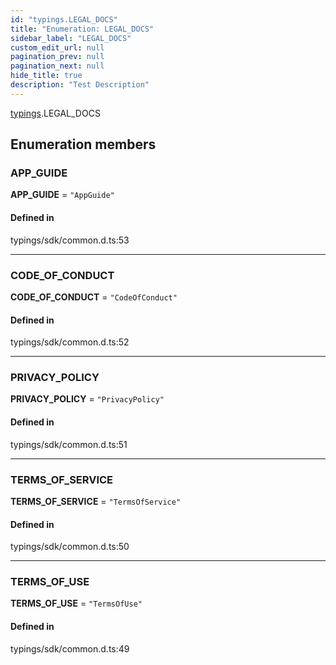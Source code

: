 ```yaml
---
id: "typings.LEGAL_DOCS"
title: "Enumeration: LEGAL_DOCS"
sidebar_label: "LEGAL_DOCS"
custom_edit_url: null
pagination_prev: null
pagination_next: null
hide_title: true
description: "Test Description"
---
```


[typings](../namespaces/typings.md).LEGAL_DOCS

## Enumeration members

### APP\_GUIDE

 **APP\_GUIDE** = `"AppGuide"`

#### Defined in

typings/sdk/common.d.ts:53

___

### CODE\_OF\_CONDUCT

 **CODE\_OF\_CONDUCT** = `"CodeOfConduct"`

#### Defined in

typings/sdk/common.d.ts:52

___

### PRIVACY\_POLICY

 **PRIVACY\_POLICY** = `"PrivacyPolicy"`

#### Defined in

typings/sdk/common.d.ts:51

___

### TERMS\_OF\_SERVICE

 **TERMS\_OF\_SERVICE** = `"TermsOfService"`

#### Defined in

typings/sdk/common.d.ts:50

___

### TERMS\_OF\_USE

 **TERMS\_OF\_USE** = `"TermsOfUse"`

#### Defined in

typings/sdk/common.d.ts:49
